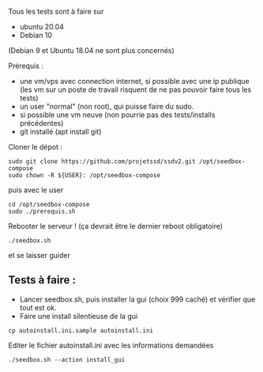 Tous les tests sont à faire sur 

- ubuntu 20.04
- Debian 10

(Debian 9 et Ubuntu 18.04 ne sont plus concernés)

Prérequis : 
- une vm/vps avec connection internet, si possible avec une ip publique (les vm sur un poste de travail risquent de ne pas pouvoir faire tous les tests)
- un user "normal" (non root), qui puisse faire du sudo. 
- si possible une vm neuve (non pourrie pas des tests/installs précédentes)
- git installé (apt install git)


Cloner le dépot :

```
sudo git clone https://github.com/projetssd/ssdv2.git /opt/seedbox-compose
sudo chown -R ${USER}: /opt/seedbox-compose  
```

puis avec le user
```
cd /opt/seedbox-compose
sudo ./prerequis.sh
```
Rebooter le serveur ! (ça devrait être le dernier reboot obligatoire)
```
./seedbox.sh
```

et se laisser guider

## Tests à faire :

- Lancer seedbox.sh, puis installer la gui (choix 999 caché) et vérifier que tout est ok.
- Faire une install silentieuse de la gui
```
cp autoinstall.ini.sample autoinstall.ini
```
Editer le fichier autoinstall.ini avec les informations demandées
```
./seedbox.sh --action install_gui
```


